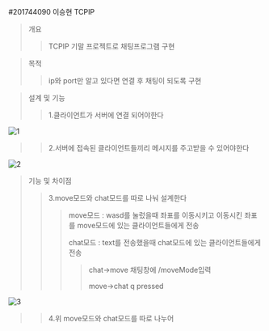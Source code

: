 #201744090 이승현 TCPIP
>개요
>>TCPIP 기말 프로젝트로 채팅프로그램 구현

>목적
>>ip와 port만 알고 있다면 연결 후 채팅이 되도록 구현

>설계 및 기능
>>1.클라이언트가 서버에 연결 되어야한다
>>
   ![1](https://user-images.githubusercontent.com/70618998/121803536-1ded4780-cc7d-11eb-9792-21f309ab4a83.png)
>>
>>2.서버에 접속된 클라이언트들끼리 메시지를 주고받을 수 있어야한다
>>
   ![2](https://user-images.githubusercontent.com/70618998/121803603-6c024b00-cc7d-11eb-832a-c4f183690e7c.png)
>>

>기능 및 차이점
>>3.move모드와 chat모드를 따로 나눠 설계한다
>>>move모드 : wasd를 눌렀을때 좌표를 이동시키고 이동시킨 좌표를 move모드에 있는 클라이언트들에게 전송
>>>
>>>chat모드 : text를 전송했을때 chat모드에 있는 클라이언트들에게 전송
>>>>chat->move 채팅창에 /moveMode입력
>>>>
>>>>move->chat q pressed

![3](https://user-images.githubusercontent.com/70618998/121803823-40cc2b80-cc7e-11eb-804e-aadc0ebdb5ce.png)

>>4.위 move모드와 chat모드를 따로 나누어 
